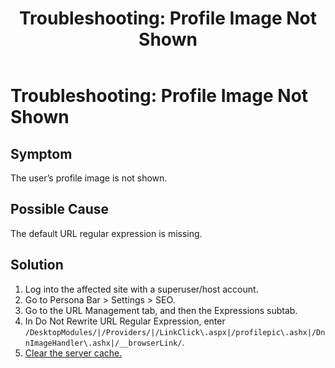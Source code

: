 ﻿---
uid: ts-broken-profile-image
topic: ts-broken-profile-image
locale: en
title: "Troubleshooting: Profile Image Not Shown"
dnneditions: DNN Platform,Evoq Content,Evoq Engage
dnnversion: 09.02.00
parent-topic: administrators-troubleshooting-overview
related-topics: ts-how-to-increase-max-upload-file-size,ts-error-login-ip-filtering-is-currently-disabled,ts-error-another-user-has-taken-action-on-the-page,ts-error-unknown-server-tag-DNNComboBox,ts-error-could-not-load-awssdk,ts-error-sql-timeout,ts-error-argumentnullexception-after-move-upgrade,ts-install-missing-resources,ts-mixed-content-ssl,ts-page-remains-in-draft,ts-unable-to-remove-page-redirect-urls,ts-site-theme-not-loading,ts-incomplete-content-localization,ts-missing-persona-bar
---

# Troubleshooting: Profile Image Not Shown

## Symptom

The user’s profile image is not shown.

## Possible Cause

The default URL regular expression is missing.

## Solution

1.  Log into the affected site with a superuser/host account.
2.  Go to Persona Bar \> Settings \> SEO.
3.  Go to the URL Management tab, and then the Expressions subtab.
4.  In Do Not Rewrite URL Regular Expression, enter `/DesktopModules/|/Providers/|/LinkClick\.aspx|/profilepic\.ashx|/DnnImageHandler\.ashx|/__browserLink/`.
5.  [Clear the server cache.](xref:clear-cache)
